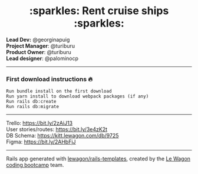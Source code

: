 <div align="center">
  <h1>:sparkles: Rent cruise ships :sparkles:</h1>
</div>

**Lead Dev:** @georginapuig
<br>
**Project Manager**: @turiburu
<br>
**Product Owner**: @turiburu
<br>
**Lead designer**: @palominocp
<br>

---

### First download instructions :fire:
```
Run bundle install on the first download
Run yarn install to download webpack packages (if any)
Run rails db:create
Run rails db:migrate
```
---

Trello: https://bit.ly/2zAiJ13
<br>
User stories/routes: https://bit.ly/3e4zK2t
<br>
DB Schema: https://kitt.lewagon.com/db/9725
<br>
Figma: https://bit.ly/2AHbFjJ

---

Rails app generated with [lewagon/rails-templates](https://github.com/lewagon/rails-templates), created by the [Le Wagon coding bootcamp](https://www.lewagon.com) team.
